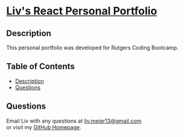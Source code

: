 # [Liv's React Personal Portfolio](https://github.com/livmeierx/liv-react)
  
## Description

  This personal portfolio was developed for Rutgers Coding Bootcamp.  

## Table of Contents

* [Description](##Description)
* [Questions](##Questions)

## Questions  

Email Liv with any questions at [liv.meier13@gmail.com](mailto:liv.meier13@gmail.com)\
or visit my [GitHub Homepage](https://github.com/livmeierx).
  